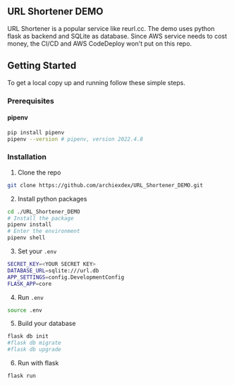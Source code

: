 
<!-- ABOUT THE PROJECT -->
## URL Shortener DEMO
URL Shortener is a popular service like reurl.cc. The demo uses python flask as backend and SQLite as database. Since AWS service needs to cost money, the CI/CD and AWS CodeDeploy won't put on this repo.

<!-- GETTING STARTED -->
## Getting Started

To get a local copy up and running follow these simple steps.

### Prerequisites

#### pipenv
  ```sh
  pip install pipenv
  pipenv --version # pipenv, version 2022.4.8
  ```

### Installation

1. Clone the repo
  ```sh
  git clone https://github.com/archiexdex/URL_Shortener_DEMO.git
  ```
2. Install python packages
  ```sh
  cd ./URL_Shortener_DEMO
  # Install the package
  pipenv install
  # Enter the environment
  pipenv shell
  ```
3. Set your `.env`
  ```sh
  SECRET_KEY=<YOUR SECRET KEY>
  DATABASE_URL=sqlite:///url.db
  APP_SETTINGS=config.DevelopmentConfig
  FLASK_APP=core
  ```
4. Run `.env`
  ```sh
  source .env
  ```
5. Build your database
  ```sh
  flask db init
  #flask db migrate
  #flask db upgrade
  ```
6. Run with flask
  ```sh
  flask run
  ```
